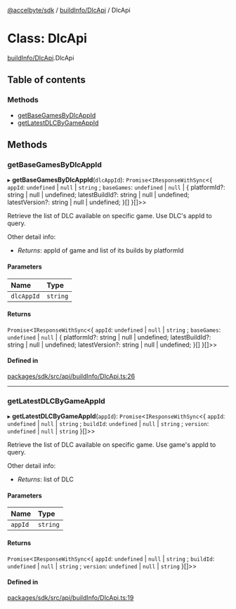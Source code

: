 [@accelbyte/sdk](../README.md) / [buildInfo/DlcApi](../modules/buildInfo_DlcApi.md) / DlcApi

# Class: DlcApi

[buildInfo/DlcApi](../modules/buildInfo_DlcApi.md).DlcApi

## Table of contents

### Methods

- [getBaseGamesByDlcAppId](buildInfo_DlcApi.DlcApi.md#getbasegamesbydlcappid)
- [getLatestDLCByGameAppId](buildInfo_DlcApi.DlcApi.md#getlatestdlcbygameappid)

## Methods

### getBaseGamesByDlcAppId

▸ **getBaseGamesByDlcAppId**(`dlcAppId`): `Promise`<`IResponseWithSync`<{ `appId`: `undefined` \| ``null`` \| `string` ; `baseGames`: `undefined` \| ``null`` \| { platformId?: string \| null \| undefined; latestBuildId?: string \| null \| undefined; latestVersion?: string \| null \| undefined; }[]  }[]\>\>

Retrieve the list of DLC available on specific game. Use DLC's appId to query.<p>Other detail info: <ul><li><i>Returns</i>: appId of game and list of its builds by platformId</li></ul>

#### Parameters

| Name | Type |
| :------ | :------ |
| `dlcAppId` | `string` |

#### Returns

`Promise`<`IResponseWithSync`<{ `appId`: `undefined` \| ``null`` \| `string` ; `baseGames`: `undefined` \| ``null`` \| { platformId?: string \| null \| undefined; latestBuildId?: string \| null \| undefined; latestVersion?: string \| null \| undefined; }[]  }[]\>\>

#### Defined in

[packages/sdk/src/api/buildInfo/DlcApi.ts:26](https://github.com/AccelByte/accelbyte-web-sdk/blob/1cf5789/packages/sdk/src/api/buildInfo/DlcApi.ts#L26)

___

### getLatestDLCByGameAppId

▸ **getLatestDLCByGameAppId**(`appId`): `Promise`<`IResponseWithSync`<{ `appId`: `undefined` \| ``null`` \| `string` ; `buildId`: `undefined` \| ``null`` \| `string` ; `version`: `undefined` \| ``null`` \| `string`  }[]\>\>

Retrieve the list of DLC available on specific game. Use game's appId to query.<p>Other detail info: <ul><li><i>Returns</i>: list of DLC</li></ul>

#### Parameters

| Name | Type |
| :------ | :------ |
| `appId` | `string` |

#### Returns

`Promise`<`IResponseWithSync`<{ `appId`: `undefined` \| ``null`` \| `string` ; `buildId`: `undefined` \| ``null`` \| `string` ; `version`: `undefined` \| ``null`` \| `string`  }[]\>\>

#### Defined in

[packages/sdk/src/api/buildInfo/DlcApi.ts:19](https://github.com/AccelByte/accelbyte-web-sdk/blob/1cf5789/packages/sdk/src/api/buildInfo/DlcApi.ts#L19)
